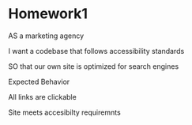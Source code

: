 # Homework1

AS a marketing agency

I want a codebase that follows accessibility standards

SO that our own site is optimized for search engines

Expected Behavior

All links are clickable

Site meets accesibilty requiremnts 

